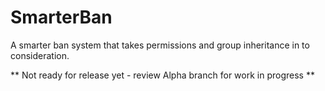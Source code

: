 SmarterBan
==========

A smarter ban system that takes permissions and group inheritance in to consideration.

** Not ready for release yet - review Alpha branch for work in progress **

